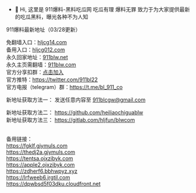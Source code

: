 - 👋 Hi, 这里是 911爆料-黑料吃瓜网 吃瓜有理 爆料无罪
致力于为大家提供最新的吃瓜黑料，曝光各种不为人知

911爆料最新地址（03/28更新）

免翻墙入口：[hljcg14.com](https://hljcg14.com)<br>
备用入口：[hljcg012.com](https://hljcg012.com)<br>
永久回家地址：[911blw.net](https://911blw.net)<br>
永久主页需翻墙：[911blw.com](https://911blw.com)<br>
官方分享扣群：[点击加入](http://b.rjorwsdnt41.cn/s/QGMT)<br>
官方推特：https://twitter.com/911bl22<br>
官方电报（telegram）群：https://t.me/bl_911_co<br>

新地址获取方法一： 发送任意内容至 911blcgw@gmail.com

新地址获取方法二： https://github.com/heiliaochiguablw<br>
新地址获取方法三： https://gitlab.com/hljfun/blwcom<br>


<br>备用链接：<br>
https://fgklf.gjymuls.com<br>
https://thedj2a.gjymuls.com<br>
https://tentsa.ojxzibyk.com<br>
https://apple2.ojxzibyk.com<br>
https://zdherf6.bbhwpyz.xyz<br>
https://lrfweeb6.jrgtil.com<br>
https://dpwbsd5f03dku.cloudfront.net<br>
